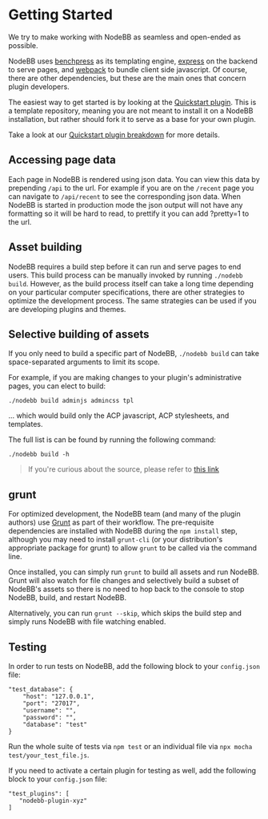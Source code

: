 # Getting Started

We try to make working with NodeBB as seamless and open-ended as possible.

NodeBB uses [benchpress](https://github.com/benchpressjs/benchpressjs) as its templating engine, [express](https://expressjs.org) on the backend to serve pages, and [webpack](https://webpack.js.org/) to bundle client side javascript. Of course, there are other dependencies, but these are the main ones that concern plugin developers.

The easiest way to get started is by looking at the [Quickstart plugin](https://github.com/nodebb/nodebb-plugin-quickstart). This is a template repository, meaning you are not meant to install it on a NodeBB installation, but rather should fork it to serve as a base for your own plugin.

Take a look at our [Quickstart plugin breakdown](./quickstart) for more details.

## Accessing page data

Each page in NodeBB is rendered using json data. You can view this data by prepending `/api` to the url. For example if you are on the `/recent` page you can navigate to `/api/recent` to see the corresponding json data. When NodeBB is started in production mode the json output will not have any formatting so it will be hard to read, to prettify it you can add ?pretty=1 to the url.

## Asset building

NodeBB requires a build step before it can run and serve pages to end users. This build process can be
manually invoked by running `./nodebb build`. However, as the build process itself can take a long time
depending on your particular computer specifications, there are other strategies to optimize the
development process. The same strategies can be used if you are developing plugins and themes.

## Selective building of assets

If you only need to build a specific part of NodeBB, `./nodebb build` can take space-separated arguments
to limit its scope.

For example, if you are making changes to your plugin's administrative pages, you can elect to build:

    ./nodebb build adminjs admincss tpl

... which would build only the ACP javascript, ACP stylesheets, and templates.

The full list is can be found by running the following command:

```shell
./nodebb build -h
```

> If you're curious about the source, please refer to [this link](https://github.com/NodeBB/NodeBB/blob/c44ddb10e7ef5b822781e7e6b6e4859d5edc223d/src/meta/aliases.js#L6-L21)

## grunt

For optimized development, the NodeBB team (and many of the plugin authors) use [Grunt](https://gruntjs.com/)
as part of their workflow. The pre-requisite dependencies are installed with NodeBB during the `npm install`
step, although you may need to install `grunt-cli` (or your distribution's appropriate package for grunt)
to allow `grunt` to be called via the command line.

Once installed, you can simply run `grunt` to build all assets and run NodeBB. Grunt will also watch for
file changes and selectively build a subset of NodeBB's assets so there is no need to hop back to the
console to stop NodeBB, build, and restart NodeBB.

Alternatively, you can run `grunt --skip`, which skips the build step and simply runs NodeBB with file
watching enabled.

## Testing

In order to run tests on NodeBB, add the following block to your `config.json` file:

```
"test_database": {
    "host": "127.0.0.1",
    "port": "27017",
    "username": "",
    "password": "",
    "database": "test"
}
```

Run the whole suite of tests via `npm test` or an individual file via `npx mocha test/your_test_file.js`.

If you need to activate a certain plugin for testing as well, add the following block to your `config.json` file:

```
"test_plugins": [
   "nodebb-plugin-xyz"
]
```

